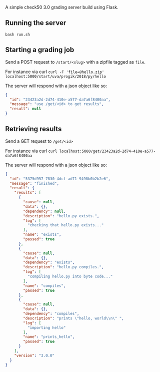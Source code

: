A simple check50 3.0 grading server build using Flask.

## Running the server

`bash run.sh`

## Starting a grading job
Send a POST request to `/start/<slug>` with a zipfile tagged as `file`.

For instance via curl
`curl -F 'file=@hello.zip' localhost:5000/start/uva/progik/2018/py/hello`

The server will respond with a json object like so:

```json
{
  "id": "23423a2d-2d74-410e-a577-da7a6f8400aa",
  "message": "use /get/<id> to get results",
  "result": null
}
```

## Retrieving results
Send a GET request to `/get/<id>`

For instance via curl
`curl localhost:5000/get/23423a2d-2d74-410e-a577-da7a6f8400aa`

The server will respond with a json object like so:

```json
{
  "id": "5375d957-7830-4dcf-ad71-9498b0b2b2e6",
  "message": "finished",
  "result": {
    "results": [
      {
        "cause": null,
        "data": {},
        "dependency": null,
        "description": "hello.py exists.",
        "log": [
          "checking that hello.py exists..."
        ],
        "name": "exists",
        "passed": true
      },
      {
        "cause": null,
        "data": {},
        "dependency": "exists",
        "description": "hello.py compiles.",
        "log": [
          "compiling hello.py into byte code..."
        ],
        "name": "compiles",
        "passed": true
      },
      {
        "cause": null,
        "data": {},
        "dependency": "compiles",
        "description": "prints \"hello, world\\n\" ",
        "log": [
          "importing hello"
        ],
        "name": "prints_hello",
        "passed": true
      }
    ],
    "version": "3.0.0"
  }
}
```
